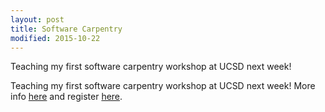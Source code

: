 ```yaml
---
layout: post
title: Software Carpentry
modified: 2015-10-22
---
```


Teaching my first software carpentry workshop at UCSD next week!

Teaching my first software carpentry workshop at UCSD next week! More info [here](http://scicomp.sdsc.edu/2015-10-27-ucsd/) and register [here](https://www.regonline.com/Register/Checkin.aspx?EventID=1769832/).


